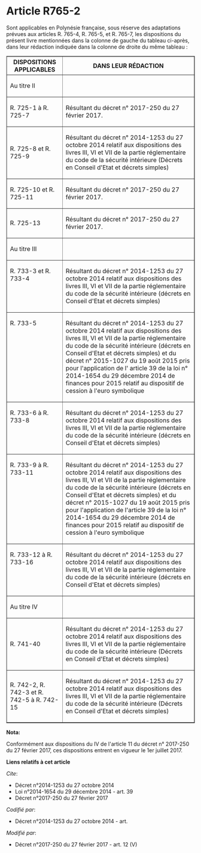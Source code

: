 # Article R765-2

Sont applicables en Polynésie française, sous réserve des 
adaptations prévues aux articles R. 765-4, R. 765-5, et R. 765-7, les dispositions du présent livre mentionnées dans la
colonne de gauche du tableau ci-après, dans leur rédaction indiquée dans la colonne de droite du même tableau :

<table border="1">
  <tbody>
    <tr>
      <th>DISPOSITIONS APPLICABLES 

</th>
      <th>DANS LEUR RÉDACTION 

</th>
    </tr>
    <tr>
      <td>

Au titre II 

</td>
      <td>

</td>
    </tr>
    <tr>
      <td>

R. 725-1 à R. 725-7 

</td>
      <td>

Résultant du décret n° 2017-250 du 27 février 2017. 

</td>
    </tr>
    <tr>
      <td>

R. 725-8 et R. 725-9 

</td>
      <td>

Résultant du décret n° 2014-1253 du 27 octobre 2014 relatif aux dispositions des livres III, VI et VII de la partie
réglementaire du code de la sécurité intérieure (Décrets en Conseil d'Etat et décrets simples) 

</td>
    </tr>
    <tr>
      <td>R. 725-10 et R. 725-11 </td>
      <td>

Résultant du décret n° 2017-250 du 27 février 2017. 

</td>
    </tr>
    <tr>
      <td>R. 725-13 </td>
      <td>

Résultant du décret n° 2017-250 du 27 février 2017. 

</td>
    </tr>
    <tr>
      <td>

Au titre III

</td>
      <td>

</td>
    </tr>
    <tr>
      <td align="left" valign="top">

R. 733-3 et R. 733-4 

</td>
      <td align="left" valign="top">

Résultant du décret n° 2014-1253 du 27 octobre 2014 relatif aux dispositions des livres III, VI et VII de la partie
réglementaire du code de la sécurité intérieure (décrets en Conseil d'Etat et décrets simples) 

</td>
    </tr>
    <tr>
      <td align="left" valign="top">

R. 733-5 

</td>
      <td valign="top" align="left">

Résultant du décret n° 2014-1253 du 27 octobre 2014 relatif aux dispositions des livres III, VI et VII de la partie
réglementaire du code de la sécurité intérieure (décrets en Conseil d'Etat et décrets simples) et du 
décret n° 2015-1027 du 19 août 2015
 pris pour l'application de l'
article 39 de la loi n° 2014-1654 du 29 décembre 2014
 de finances pour 2015 relatif au dispositif de cession à l'euro symbolique 

</td>
    </tr>
    <tr>
      <td align="left" valign="top">

R. 733-6 à R. 733-8 

</td>
      <td align="left" valign="top">

Résultant du décret n° 2014-1253 du 27 octobre 2014 relatif aux dispositions des livres III, VI et VII de la partie
réglementaire du code de la sécurité intérieure (décrets en Conseil d'Etat et décrets simples)

</td>
    </tr>
    <tr>
      <td align="left" valign="top">

R. 733-9 à R. 733-11

</td>
      <td align="left" valign="top">

Résultant du décret n° 2014-1253 du 27 octobre 2014 relatif aux dispositions des livres III, VI et VII de la partie
réglementaire du code de la sécurité intérieure (décrets en Conseil d'Etat et décrets simples) et du décret n° 2015-1027 du
19 août 2015 pris pour l'application de l'article 39 de la loi n° 2014-1654 du 29 décembre 2014 de finances pour 2015 relatif
au dispositif de cession à l'euro symbolique 

</td>
    </tr>
    <tr>
      <td valign="top" align="left">

R. 733-12 à R. 733-16

</td>
      <td align="left" valign="top">

Résultant du décret n° 2014-1253 du 27 octobre 2014  relatif aux dispositions des livres III, VI et VII de la partie
réglementaire du code de la sécurité intérieure (décrets en Conseil d'Etat et décrets simples) 

</td>
    </tr>
    <tr>
      <td>

Au titre IV 

</td>
      <td>

</td>
    </tr>
    <tr>
      <td>

R. 741-40 

</td>
      <td>

Résultant du décret n° 2014-1253 du 27 octobre 2014 relatif aux dispositions des livres III, VI et VII de la partie
réglementaire du code de la sécurité intérieure (Décrets en Conseil d'Etat et décrets simples) 

</td>
    </tr>
    <tr>
      <td>

R. 742-2, R. 742-3 et R. 742-5 à R. 742-15 

</td>
      <td>

Résultant du décret n° 2014-1253 du 27 octobre 2014 relatif aux dispositions des livres III, VI et VII de la partie
réglementaire du code de la sécurité intérieure (Décrets en Conseil d'Etat et décrets simples)

</td>
    </tr>
  </tbody>
</table>

**Nota:**

Conformément aux dispositions du IV de l'article 11 du décret n° 2017-250 du 27 février 2017, ces dispositions entrent en
vigueur le 1er juillet 2017.

**Liens relatifs à cet article**

_Cite_:

  - Décret n°2014-1253 du 27 octobre 2014
  - Loi n°2014-1654 du 29 décembre 2014 - art. 39
  - Décret n°2017-250 du 27 février 2017

_Codifié par_:

  - Décret n°2014-1253 du 27 octobre 2014 - art.

_Modifié par_:

  - Décret n°2017-250 du 27 février 2017 - art. 12 (V)
